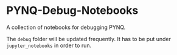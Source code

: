 # PYNQ-Debug-Notebooks
A collection of notebooks for debugging PYNQ.

The `debug` folder will be updated frequently. It has to be put under `jupyter_notebooks` in order to run.

